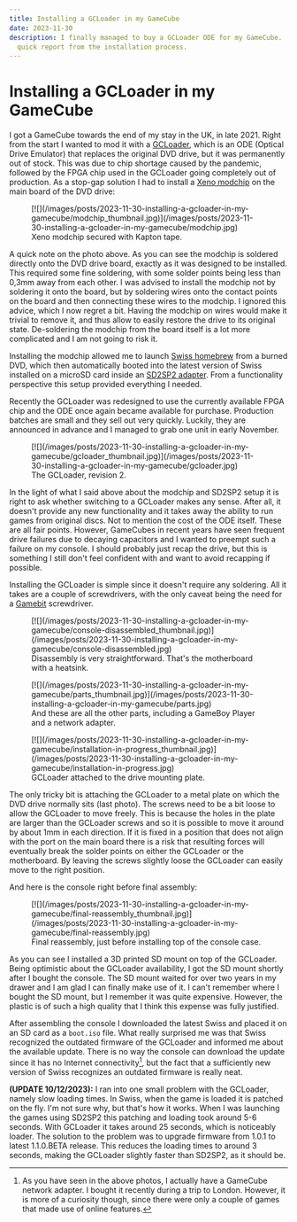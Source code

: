 ```yaml
---
title: Installing a GCLoader in my GameCube
date: 2023-11-30
description: I finally managed to buy a GCLoader ODE for my GameCube.  Here's a
  quick report from the installation process.
---
```


Installing a GCLoader in my GameCube
====================================

I got a GameCube towards the end of my stay in the UK, in late 2021.  Right from
the start I wanted to mod it with a
[GCLoader](https://gc-loader.com/product/gc-loader-pnp-hw2/), which is an ODE
(Optical Drive Emulator) that replaces the original DVD drive, but it was
permanently out of stock.  This was due to chip shortage caused by the pandemic,
followed by the FPGA chip used in the GCLoader going completely out of
production.  As a stop-gap solution I had to install a [Xeno
modchip](https://www.consolesunleashed.com/product/nintendo-gamecube-region-free-mod-kit/)
on the main board of the DVD drive:

<div class="thumbnail">
<figure>
[![](/images/posts/2023-11-30-installing-a-gcloader-in-my-gamecube/modchip_thumbnail.jpg)](/images/posts/2023-11-30-installing-a-gcloader-in-my-gamecube/modchip.jpg)
<figcaption>Xeno modchip secured with Kapton tape.</figcaption>
</figure>
</div>

A quick note on the photo above.  As you can see the modchip is soldered
directly onto the DVD drive board, exactly as it was designed to be installed.
This required some fine soldering, with some solder points being less than 0,3mm
away from each other.  I was advised to install the modchip not by soldering it
onto the board, but by soldering wires onto the contact points on the board and
then connecting these wires to the modchip.  I ignored this advice, which I now
regret a bit.  Having the modchip on wires would make it trivial to remove it,
and thus allow to easily restore the drive to its original state.  De-soldering
the modchip from the board itself is a lot more complicated and I am not going
to risk it.

Installing the modchip allowed me to launch [Swiss
homebrew](https://github.com/emukidid/swiss-gc) from a burned DVD, which then
automatically booted into the latest version of Swiss installed on a microSD
card inside an [SD2SP2 adapter](https://github.com/citrus3000psi/SD2SP2).  From
a functionality perspective this setup provided everything I needed.

Recently the GCLoader was redesigned to use the currently available FPGA chip
and the ODE once again became available for purchase.  Production batches are
small and they sell out very quickly.  Luckily, they are announced in advance
and I managed to grab one unit in early November.

<div class="thumbnail">
<figure>
[![](/images/posts/2023-11-30-installing-a-gcloader-in-my-gamecube/gcloader_thumbnail.jpg)](/images/posts/2023-11-30-installing-a-gcloader-in-my-gamecube/gcloader.jpg)
<figcaption>The GCLoader, revision 2.</figcaption>
</figure>
</div>

In the light of what I said above about the modchip and SD2SP2 setup it is right
to ask whether switching to a GCLoader makes any sense.  After all, it doesn't
provide any new functionality and it takes away the ability to run games from
original discs.  Not to mention the cost of the ODE itself.  These are all fair
points.  However, GameCubes in recent years have seen frequent drive failures
due to decaying capacitors and I wanted to preempt such a failure on my console.
I should probably just recap the drive, but this is something I still don't feel
confident with and want to avoid recapping if possible.

Installing the GCLoader is simple since it doesn't require any soldering.  All
it takes are a couple of screwdrivers, with the only caveat being the need for a
[Gamebit](https://en.wikipedia.org/wiki/List_of_screw_drives#Line_Head_and_Line_Recess)
screwdriver.

<div class="thumbnail">
<figure>
[![](/images/posts/2023-11-30-installing-a-gcloader-in-my-gamecube/console-disassembled_thumbnail.jpg)](/images/posts/2023-11-30-installing-a-gcloader-in-my-gamecube/console-disassembled.jpg)
<figcaption>Disassembly is very straightforward.  That's the motherboard with a heatsink.</figcaption>
</figure>
</div>

<div class="thumbnail">
<figure>
[![](/images/posts/2023-11-30-installing-a-gcloader-in-my-gamecube/parts_thumbnail.jpg)](/images/posts/2023-11-30-installing-a-gcloader-in-my-gamecube/parts.jpg)
<figcaption>And these are all the other parts, including a GameBoy Player and a network adapter.</figcaption>
</figure>
</div>

<div class="thumbnail">
<figure>
[![](/images/posts/2023-11-30-installing-a-gcloader-in-my-gamecube/installation-in-progress_thumbnail.jpg)](/images/posts/2023-11-30-installing-a-gcloader-in-my-gamecube/installation-in-progress.jpg)
<figcaption>GCLoader attached to the drive mounting plate.</figcaption>
</figure>
</div>

The only tricky bit is attaching the GCLoader to a metal plate on which the DVD
drive normally sits (last photo).  The screws need to be a bit loose to allow
the GCLoader to move freely.  This is because the holes in the plate are larger
than the GCLoader screws and so it is possible to move it around by about 1mm in
each direction.  If it is fixed in a position that does not align with the port
on the main board there is a risk that resulting forces will eventually break
the solder points on either the GCLoader or the motherboard.  By leaving the
screws slightly loose the GCLoader can easily move to the right position.

And here is the console right before final assembly:

<div class="thumbnail">
<figure>
[![](/images/posts/2023-11-30-installing-a-gcloader-in-my-gamecube/final-reassembly_thumbnail.jpg)](/images/posts/2023-11-30-installing-a-gcloader-in-my-gamecube/final-reassembly.jpg)
<figcaption>Final reassembly, just before installing top of the console case.</figcaption>
</figure>
</div>

As you can see I installed a 3D printed SD mount on top of the GCLoader.  Being
optimistic about the GCLoader availability, I got the SD mount shortly after I
bought the console.  The SD mount waited for over two years in my drawer and I
am glad I can finally make use of it.  I can't remember where I bought the SD
mount, but I remember it was quite expensive.  However, the plastic is of such a
high quality that I think this expense was fully justified.

After assembling the console I downloaded the latest Swiss and placed it on an
SD card as a `boot.iso` file.  What really surprised me was that Swiss
recognized the outdated firmware of the GCLoader and informed me about the
available update.  There is no way the console can download the update since it
has no Internet connectivity[^1], but the fact that a sufficiently new version
of Swiss recognizes an outdated firmware is really neat.

**(UPDATE 10/12/2023):** I ran into one small problem with the GCLoader, namely
slow loading times.  In Swiss, when the game is loaded it is patched on the fly.
I'm not sure why, but that's how it works.  When I was launching the games using
SD2SP2 this patching and loading took around 5-6 seconds.  With GCLoader it
takes around 25 seconds, which is noticeably loader.  The solution to the
problem was to upgrade firmware from 1.0.1 to latest 1.1.0.BETA release.  This
reduces the loading times to around 3 seconds, making the GCLoader slightly
faster than SD2SP2, as it should be.


[^1]: As you have seen in the above photos, I actually have a GameCube network
      adapter.  I bought it recently during a trip to London.  However, it is
      more of a curiosity though, since there were only a couple of games that
      made use of online features.
